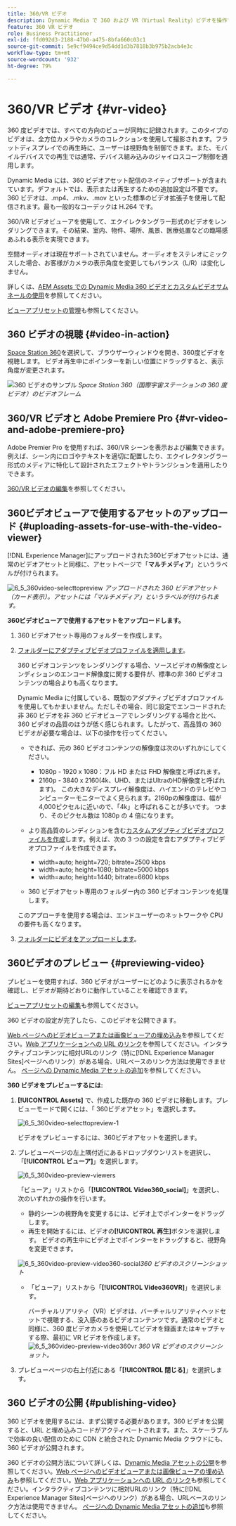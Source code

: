 ```yaml
---
title: 360/VR ビデオ
description: Dynamic Media で 360 および VR（Virtual Reality）ビデオを操作する方法を学びます。
feature: 360 VR ビデオ
role: Business Practitioner
exl-id: ffd092d3-2188-47b0-a475-8bfa660c03c1
source-git-commit: 5e9cf9494ce9d54dd1d3b7818b3b975b2acb4e3c
workflow-type: tm+mt
source-wordcount: '932'
ht-degree: 79%

---
```


# 360/VR ビデオ {#vr-video}

360 度ビデオでは、すべての方向のビューが同時に記録されます。このタイプのビデオは、全方位カメラやカメラのコレクションを使用して撮影されます。フラットディスプレイでの再生時に、ユーザーは視野角を制御できます。また、モバイルデバイスでの再生では通常、デバイス組み込みのジャイロスコープ制御を適用します。

Dynamic Media には、360 ビデオアセット配信のネイティブサポートが含まれています。デフォルトでは、表示または再生するための追加設定は不要です。360 ビデオは、.mp4、.mkv、.mov といった標準のビデオ拡張子を使用して配信されます。最も一般的なコーデックは H.264 です。

360/VR ビデオビューアを使用して、エクイレクタングラー形式のビデオをレンダリングできます。その結果、室内、物件、場所、風景、医療処置などの臨場感あふれる表示を実現できます。

空間オーディオは現在サポートされていません。オーディオをステレオにミックスした場合、お客様がカメラの表示角度を変更してもバランス（L/R）は変化しません。

詳しくは、[AEM Assets での Dynamic Media 360 ビデオとカスタムビデオサムネールの使用](https://experienceleague.adobe.com/docs/experience-manager-learn/assets/dynamic-media/dynamic-media-360-video-custom-thumbnail-feature-video-use.html?lang=ja#dynamic-media)を参照してください。

[ビューアプリセットの管理](/help/assets/dynamic-media/managing-viewer-presets.md)も参照してください。

## 360 ビデオの視聴 {#video-in-action}

[Space Station 360](https://mobiletest.scene7.com/s7viewers/html5/Video360Viewer.html?asset=Viewers/space_station_360-AVS)を選択して、ブラウザーウィンドウを開き、360度ビデオを視聴します。 ビデオ再生中にポインターを新しい位置にドラッグすると、表示角度が変更されます。

![360 ビデオのサンプル](assets/6_5_360videoiss_simplified.png)
*Space Station 360（国際宇宙ステーションの 360 度ビデオ）のビデオフレーム*

## 360/VR ビデオと Adobe Premiere Pro {#vr-video-and-adobe-premiere-pro}

Adobe Premier Pro を使用すれば、360/VR シーンを表示および編集できます。例えば、シーン内にロゴやテキストを適切に配置したり、エクイレクタングラー形式のメディアに特化して設計されたエフェクトやトランジションを適用したりできます。

[360/VR ビデオの編集](https://helpx.adobe.com/jp/premiere-pro/how-to/edit-360-vr-video.html)を参照してください。

## 360ビデオビューアで使用するアセットのアップロード {#uploading-assets-for-use-with-the-video-viewer}

[!DNL Experience Manager]にアップロードされた360ビデオアセットには、通常のビデオアセットと同様に、アセットページで「**マルチメディア**」というラベルが付けられます。

![6_5_360video-selecttopreview](assets/6_5_360video-selecttopreview.png)
*アップロードされた 360 ビデオアセット（カード表示）。アセットには「マルチメディア」というラベルが付けられます。*

**360ビデオビューアで使用するアセットをアップロードします。**

1. 360 ビデオアセット専用のフォルダーを作成します。
1. [フォルダーにアダプティブビデオプロファイルを適用します](/help/assets/dynamic-media/video-profiles.md#applying-a-video-profile-to-folders)。

   360 ビデオコンテンツをレンダリングする場合、ソースビデオの解像度とレンディションのエンコード解像度に関する要件が、標準の非 360 ビデオコンテンツの場合よりも高くなります。

   Dynamic Media に付属している、既製のアダプティブビデオプロファイルを使用してもかまいません。ただしその場合、同じ設定でエンコードされた非 360 ビデオを非 360 ビデオビューアでレンダリングする場合と比べ、360 ビデオの品質のほうが低く感じられます。したがって、高品質の 360 ビデオが必要な場合は、以下の操作を行ってください。

   * できれば、元の 360 ビデオコンテンツの解像度は次のいずれかにしてください。

      * 1080p - 1920 x 1080：フル HD または FHD 解像度と呼ばれます。
      * 2160p - 3840 x 2160(4k、UHD、またはUltraのHD解像度と呼ばれます)。 この大きなディスプレイ解像度は、ハイエンドのテレビやコンピューターモニターでよく見られます。2160pの解像度は、幅が4,000ピクセルに近いので、「4k」と呼ばれることが多いです。 つまり、そのピクセル数は 1080p の 4 倍になります。
   * より高品質のレンディションを含む[カスタムアダプティブビデオプロファイルを作成](/help/assets/dynamic-media/video-profiles.md#creating-a-video-encoding-profile-for-adaptive-streaming)します。例えば、次の 3 つの設定を含むアダプティブビデオプロファイルを作成できます。

      * width=auto; height=720; bitrate=2500 kbps
      * width=auto; height=1080; bitrate=5000 kbps
      * width=auto; height=1440; bitrate=6600 kbps
   * 360 ビデオアセット専用のフォルダー内の 360 ビデオコンテンツを処理します。

   このアプローチを使用する場合は、エンドユーザーのネットワークや CPU の要件も高くなります。

1. [フォルダーにビデオをアップロードします](/help/assets/manage-video-assets.md#upload-and-preview-video-assets)。

<!--

## Overriding the default aspect ratio of 360 videos  {#overriding-the-default-aspect-ratio-of-videos}

For an uploaded asset to qualify as a 360 video that you intend to use with the 360 Video viewer, the asset must have an aspect ratio of 2.

By default, AEM detects video as "360" if its aspect ratio (width/height) is 2.0. If you are an Administrator, you can override the default aspect ratio setting of 2 by setting the optional `s7video360AR` property in CRXDE Lite at the following:

* `/conf/global/settings/cloudconfigs/dmscene7/jcr:content`

  * **Property type**: Double
  * **Value**: floating-point aspect ratio, default 2.0.

After you set this property, it takes effect immediately on both existing videos and newly uploaded videos.

The aspect ratio applies to 360 video assets for the asset details page and the [Video 360 Media WCM component](/help/assets/dynamic-media/adding-dynamic-media-assets-to-pages.md#dynamic-media-components).

Start by uploading 360 Videos.

-->

## 360ビデオのプレビュー {#previewing-video}

プレビューを使用すれば、360 ビデオがユーザーにどのように表示されるかを確認し、ビデオが期待どおりに動作していることを確認できます。

[ビューアプリセットの編集](/help/assets/dynamic-media/managing-viewer-presets.md#editing-viewer-presets)も参照してください。

360 ビデオの設定が完了したら、このビデオを公開できます。

[Web ページへのビデオビューアまたは画像ビューアの埋め込み](/help/assets/dynamic-media/embed-code.md)を参照してください。[Web アプリケーションへの URL のリンク](/help/assets/dynamic-media/linking-urls-to-yourwebapplication.md)を参照してください。インタラクティブコンテンツに相対URLのリンク（特に[!DNL Experience Manager Sites]ページへのリンク）がある場合、URLベースのリンク方法は使用できません。
[ページへの Dynamic Media アセットの追加](/help/assets/dynamic-media/adding-dynamic-media-assets-to-pages.md)を参照してください。

**360 ビデオをプレビューするには:**

1. **[!UICONTROL Assets]** で、作成した既存の 360 ビデオに移動します。プレビューモードで開くには、「 360ビデオアセット」を選択します。

   ![6_5_360video-selecttopreview-1](assets/6_5_360video-selecttopreview-1.png)

   ビデオをプレビューするには、360ビデオアセットを選択します。

1. プレビューページの左上隅付近にあるドロップダウンリストを選択し、「**[!UICONTROL ビューア]**」を選択します。

   ![6_5_360video-preview-viewers](assets/6_5_360video-preview-viewers.png)

   「ビューア」リストから「**[!UICONTROL Video360_social]**」を選択し、次のいずれかの操作を行います。

   * 静的シーンの視野角を変更するには、ビデオ上でポインターをドラッグします。
   * 再生を開始するには、ビデオの&#x200B;**[!UICONTROL 再生]**&#x200B;ボタンを選択します。 ビデオの再生中にビデオ上でポインターをドラッグすると、視野角を変更できます。

   ![6_5_360video-preview-video360-social ](assets/6_5_360video-preview-video360-social.png)*360 ビデオのスクリーンショット*

   * 「ビューア」リストから「**[!UICONTROL Video360VR]**」を選択します。

      バーチャルリアリティ（VR）ビデオは、バーチャルリアリティヘッドセットで視聴する、没入感のあるビデオコンテンツです。通常のビデオと同様に、360 度ビデオカメラを使用してビデオを録画またはキャプチャする際、最初に VR ビデオを作成します。
   ![6_5_360video-preview-video360vr](assets/6_5_360video-preview-video360vr.png)
   *360 VR ビデオのスクリーンショット。*

1. プレビューページの右上付近にある「**[!UICONTROL 閉じる]**」を選択します。

## 360 ビデオの公開 {#publishing-video}

360 ビデオを使用するには、まず公開する必要があります。360 ビデオを公開すると、URL と埋め込みコードがアクティベートされます。また、スケーラブルで効率の良い配信のために CDN と統合された Dynamic Media クラウドにも、360 ビデオが公開されます。

360 ビデオの公開方法について詳しくは、[Dynamic Media アセットの公開](/help/assets/dynamic-media/publishing-dynamicmedia-assets.md)を参照してください。[Web ページへのビデオビューアまたは画像ビューアの埋め込み](/help/assets/dynamic-media/embed-code.md)も参照してください。[Web アプリケーションへの URL のリンク](/help/assets/dynamic-media/linking-urls-to-yourwebapplication.md)も参照してください。インタラクティブコンテンツに相対URLのリンク（特に[!DNL Experience Manager Sites]ページへのリンク）がある場合、URLベースのリンク方法は使用できません。
[ページへの Dynamic Media アセットの追加](/help/assets/dynamic-media/adding-dynamic-media-assets-to-pages.md)も参照してください。
